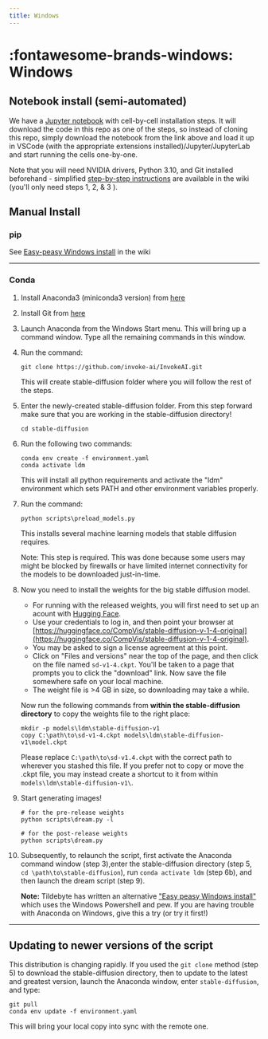 ```yaml
---
title: Windows
---
```


# :fontawesome-brands-windows: Windows

## **Notebook install (semi-automated)**

We have a
[Jupyter notebook](https://github.com/invoke-ai/InvokeAI/blob/main/notebooks/Stable-Diffusion-local-Windows.ipynb)
with cell-by-cell installation steps. It will download the code in this repo as
one of the steps, so instead of cloning this repo, simply download the notebook
from the link above and load it up in VSCode (with the appropriate extensions
installed)/Jupyter/JupyterLab and start running the cells one-by-one.

Note that you will need NVIDIA drivers, Python 3.10, and Git installed
beforehand - simplified
[step-by-step instructions](https://github.com/invoke-ai/InvokeAI/wiki/Easy-peasy-Windows-install)
are available in the wiki (you'll only need steps 1, 2, & 3 ).

## **Manual Install**

### **pip**

See
[Easy-peasy Windows install](https://github.com/invoke-ai/InvokeAI/wiki/Easy-peasy-Windows-install)
in the wiki

---

### **Conda**

1. Install Anaconda3 (miniconda3 version) from [here](https://docs.anaconda.com/anaconda/install/windows/)

2. Install Git from [here](https://git-scm.com/download/win)

3. Launch Anaconda from the Windows Start menu. This will bring up a command
   window. Type all the remaining commands in this window.

4. Run the command:

    ```batch
    git clone https://github.com/invoke-ai/InvokeAI.git
    ```

    This will create stable-diffusion folder where you will follow the rest of
    the steps.

5. Enter the newly-created stable-diffusion folder. From this step forward make
   sure that you are working in the stable-diffusion directory!

    ```batch
    cd stable-diffusion
    ```

6. Run the following two commands:

    ```batch
    conda env create -f environment.yaml
    conda activate ldm
    ```

    This will install all python requirements and activate the "ldm" environment
    which sets PATH and other environment variables properly.

7. Run the command:

    ```batch
    python scripts\preload_models.py
    ```

    This installs several machine learning models that stable diffusion requires.

    Note: This step is required. This was done because some users may might be
    blocked by firewalls or have limited internet connectivity for the models to
    be downloaded just-in-time.

8. Now you need to install the weights for the big stable diffusion model.

      - For running with the released weights, you will first need to set up an
        acount with [Hugging Face](https://huggingface.co).
      - Use your credentials to log in, and then point your browser at
        [https://huggingface.co/CompVis/stable-diffusion-v-1-4-original](https://huggingface.co/CompVis/stable-diffusion-v-1-4-original).
      - You may be asked to sign a license agreement at this point.
      - Click on "Files and versions" near the top of the page, and then click on
        the file named `sd-v1-4.ckpt`. You'll be taken to a page that prompts you
        to click the "download" link. Now save the file somewhere safe on your
        local machine.
      - The weight file is >4 GB in size, so downloading may take a while.

      Now run the following commands from **within the stable-diffusion directory**
      to copy the weights file to the right place:

      ```batch
      mkdir -p models\ldm\stable-diffusion-v1
      copy C:\path\to\sd-v1-4.ckpt models\ldm\stable-diffusion-v1\model.ckpt
      ```

    Please replace `C:\path\to\sd-v1.4.ckpt` with the correct path to wherever
    you stashed this file. If you prefer not to copy or move the .ckpt file, you
    may instead create a shortcut to it from within
    `models\ldm\stable-diffusion-v1\`.

9. Start generating images!

    ```batch
    # for the pre-release weights
    python scripts\dream.py -l

    # for the post-release weights
    python scripts\dream.py
    ```

10. Subsequently, to relaunch the script, first activate the Anaconda command
    window (step 3),enter the stable-diffusion directory (step 5,
    `cd \path\to\stable-diffusion`), run `conda activate ldm` (step 6b), and
    then launch the dream script (step 9).

    **Note:** Tildebyte has written an alternative
    ["Easy peasy Windows install"](https://github.com/invoke-ai/InvokeAI/wiki/Easy-peasy-Windows-install)
    which uses the Windows Powershell and pew. If you are having trouble with
    Anaconda on Windows, give this a try (or try it first!)

---

## Updating to newer versions of the script

This distribution is changing rapidly. If you used the `git clone` method
(step 5) to download the stable-diffusion directory, then to update to the
latest and greatest version, launch the Anaconda window, enter
`stable-diffusion`, and type:

```batch
git pull
conda env update -f environment.yaml
```

This will bring your local copy into sync with the remote one.
